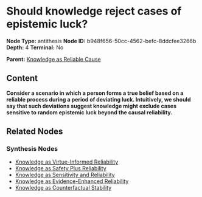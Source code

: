 # Should knowledge reject cases of epistemic luck?

**Node Type:** antithesis
**Node ID:** b948f656-50cc-4562-befc-8ddcfee3266b
**Depth:** 4
**Terminal:** No

**Parent:** [Knowledge as Reliable Cause](knowledge-as-reliable-cause-synthesis-0bd02f21-7c76-4ec5-a53c-9ebba54cc773.md)

## Content

**Consider a scenario in which a person forms a true belief based on a reliable process during a period of deviating luck. Intuitively, we should say that such deviations suggest knowledge might exclude cases sensitive to random epistemic luck beyond the causal reliability.**

## Related Nodes

### Synthesis Nodes

- [Knowledge as Virtue-Informed Reliability](knowledge-as-virtue-informed-reliability-synthesis-516cbdce-a6ee-4441-872f-26a8dff40e7b.md)
- [Knowledge as Safety Plus Reliability](knowledge-as-safety-plus-reliability-synthesis-5a5f12d9-6605-4253-ad0c-7cf8a71ead97.md)
- [Knowledge as Sensitivity and Reliability](knowledge-as-sensitivity-and-reliability-synthesis-44b21c90-755c-4d07-84d4-fab1b0c67490.md)
- [Knowledge as Evidence-Enhanced Reliability](knowledge-as-evidence-enhanced-reliability-synthesis-abf2f463-9c89-4e9c-b4b4-77255b473bfc.md)
- [Knowledge as Counterfactual Stability](knowledge-as-counterfactual-stability-synthesis-7ef8ebda-8abb-4d9d-83d2-2f9a32400922.md)
